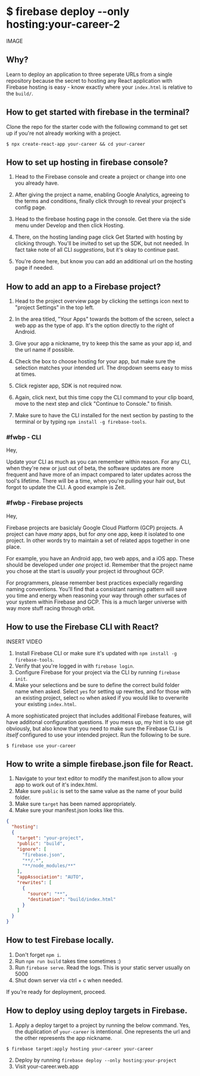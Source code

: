 # $ firebase deploy --only hosting:your-career-2

IMAGE

## Why?

Learn to deploy an application to three seperate URLs from a single repository because the secret to hosting any React application with Firebase hosting is easy - know exactly where your `index.html` is relative to the `build/`.

## How to get started with firebase in the terminal?

Clone the repo for the starter code with the following command to get set up if you're not already working with a project.

```terminal
$ npx create-react-app your-career && cd your-career
```

## How to set up hosting in firebase console?

1. Head to the Firebase console and create a project or change into one you already have.

2. After giving the project a name, enabling Google Analytics, agreeing to the terms and conditions, finally click through to reveal your project's config page.

3. Head to the firebase hosting page in the console. Get there via the side menu under Develop and then click Hosting.

4. There, on the hosting landing page click Get Started with hosting by clicking through. You'll be invited to set up the SDK, but not needed. In fact take note of all CLI _suggestions_, but it's okay to continue past.

5. You're done here, but know you can add an additional url on the hosting page if needed.

## How to add an app to a Firebase project?

1. Head to the project overview page by clicking the settings icon next to "project Settings" in the top left.

2. In the area titled, "Your Apps" towards the bottom of the screen, select a web app as the type of app. It's the option directly to the right of Android.

3. Give your app a nickname, try to keep this the same as your app id, and the url name if possible.

4. Check the box to choose hosting for your app, but make sure the selection matches your intended url. The dropdown seems easy to miss at times.

4. Click register app, SDK is not required now.

5. Again, click next, but this time copy the CLI command to your clip board, move to the next step and click "Continue to Console." to finish.

6. Make sure to have the CLI installed for the next section by pasting to the terminal or by typing `npm install -g firebase-tools`. 

### #fwbp - CLI

Hey,

Update your CLI as much as you can remember within reason. For any CLI, when they're new or just out of beta, the software updates are more frequent and have more of an impact compared to later updates across the tool's lifetime. There will be a time, when you're pulling your hair out, but forgot to update the CLI. A good example is Zeit.

### #fwbp - Firebase projects

Hey,

Firebase projects are basiclaly Google Cloud Platform (GCP) projects. A project can have _many_ apps, but for _any_ one app, keep it isolated to one project. In other words try to maintain a set of related apps together in one place.

For example, you have an Android app, two web apps, and a iOS app. These should be developed under _one_ project id. Remember that the project name you chose at the start is _usually_ your project id throughout GCP.

For programmers, please remember best practices expecially regarding naming conventions. You'll find that a consistant naming pattern will save you time and energy when reasoning your way through other surfaces of your system within Firebase and GCP. This is a much larger universe with way more stuff racing through orbit.

## How to use the Firebase CLI with React?

INSERT VIDEO

1. Install Firebase CLI or make sure it's updated with `npm install -g firebase-tools`.
2. Verify that you're logged in with `firebase login`.
3. Configure Firebase for your project via the CLI by running `firebase init`.
4. Make your selections and be sure to define the correct build folder name when asked. Select `yes` for setting up rewrites, and for those with an existing project, select `no` when asked if you would like to overwrite your existing `index.html`.

A more sophisticated project that includes additional Firebase features, will have additonal configuration questions. If you mess up, my hint is to use git obviously, but also know that you need to make sure the Firebase CLI is _itself_ configured to use your intended project. Run the following to be sure.

```
$ firebase use your-career
```

## How to write a simple firebase.json file for React.

1. Navigate to your text editor to modify the manifest.json to allow your app to work out of it's index.html.
2. Make sure `public` is set to the same value as the name of your build folder.
3. Make sure `target` has been named appropriately.
4. Make sure your manifest.json looks like this.

```json
{
  "hosting":
  {
    "target": "your-project",
    "public": "build",
    "ignore": [
      "firebase.json",
      "**/.*",
      "**/node_modules/**"
    ],
    "appAssociation": "AUTO",
    "rewrites": [
      {
        "source": "**",
        "destination": "build/index.html"
      }
    ]
  }
}
```

## How to test Firebase locally.

1. Don't forget `npm i`.
2. Run `npm run build` takes time sometimes :)
3. Run `firebase serve`. Read the logs. This is your static server usually on 5000
4. Shut down server via ctrl + c when needed.

If you're ready for deployment, proceed.

## How to deploy using deploy targets in Firebase.

1. Apply a deploy target to a project by running the below command. Yes, the duplication of `your-career` is intentional. One represents the url and the other represents the app nickname.

```terminal
$ firebase target:apply hosting your-career your-career
```

2. Deploy by running `firebase deploy --only hosting:your-project`
3. Visit your-career.web.app
